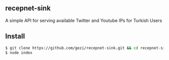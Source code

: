 ## recepnet-sink

A simple API for serving available Twitter and Youtube IPs for Turkish Users

## Install

```bash
$ git clone https://github.com/gezi/recepnet-sink.git && cd recepnet-sink
$ node index
```

